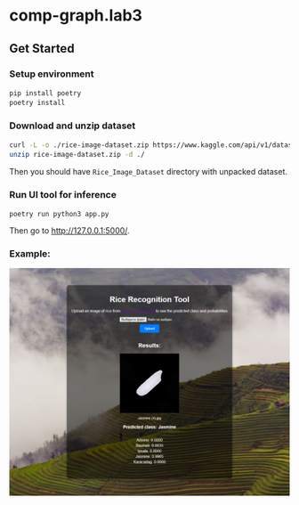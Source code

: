 # comp-graph.lab3

## Get Started 

### Setup environment

```bash
pip install poetry
poetry install
```

### Download and unzip dataset

```bash
curl -L -o ./rice-image-dataset.zip https://www.kaggle.com/api/v1/datasets/download/muratkokludataset/rice-image-dataset
unzip rice-image-dataset.zip -d ./
```

Then you should have `Rice_Image_Dataset` directory with unpacked dataset.


### Run UI tool for inference

```
poetry run python3 app.py
```
Then go to http://127.0.0.1:5000/.

### Example:

<img src="./static/demo_example.png">
